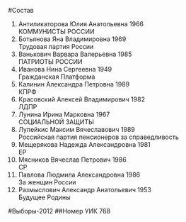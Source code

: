 #Состав
1. Антиликаторова Юлия Анатольевна 1966   
    КОММУНИСТЫ РОССИИ
2. Ботьянова Яна Владимировна 1969   
    Трудовая партия России
3. Ванькович Варвара Валерьевна 1985   
    ПАТРИОТЫ РОССИИ
4. Иванова Нина Сергеевна 1949   
    Гражданская Платформа
5. Калинин Александра Петровна 1989   
    КПРФ
6. Красовский Алексей Владимирович 1982   
    ЛДПР
7. Лунина Ирина Марковна 1967   
    СОЦИАЛЬНОЙ ЗАЩИТЫ
8. Лупейкис Максим Вячеславович 1989   
    Российская партия пенсионеров за справедливость
9. Мещерякова Надежда Александровна 1981   
    ЕР
10. Мясников Вячеслав Петрович 1986   
    СР
11. Павлова Людмила Александровна 1986   
    За женщин России
12. Размыслович Александр Анатольевич 1953   
    Будущее Родины

#Выборы-2012
##Номер УИК
768
